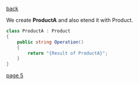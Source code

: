 [back](./page03.md)

We create **ProductA** and also etend it with Product.

```csharp
class ProductA : Product
{
    public string Operation()
    {
        return "{Result of ProductA}";
    }
}
```


[page 5](./page05.md)
